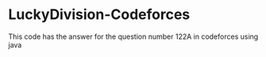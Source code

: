 # LuckyDivision-Codeforces
This code has the answer for the question number 122A in codeforces using java
